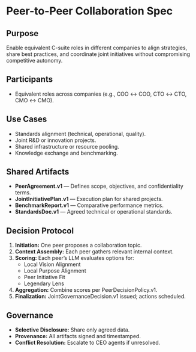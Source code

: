 # Peer-to-Peer Collaboration Spec

## Purpose
Enable equivalent C-suite roles in different companies to align strategies, share best practices, and coordinate joint initiatives without compromising competitive autonomy.

## Participants
- Equivalent roles across companies (e.g., COO ↔ COO, CTO ↔ CTO, CMO ↔ CMO).

## Use Cases
- Standards alignment (technical, operational, quality).
- Joint R&D or innovation projects.
- Shared infrastructure or resource pooling.
- Knowledge exchange and benchmarking.

## Shared Artifacts
- **PeerAgreement.v1** — Defines scope, objectives, and confidentiality terms.
- **JointInitiativePlan.v1** — Execution plan for shared projects.
- **BenchmarkReport.v1** — Comparative performance metrics.
- **StandardsDoc.v1** — Agreed technical or operational standards.

## Decision Protocol
1. **Initiation:** One peer proposes a collaboration topic.
2. **Context Assembly:** Each peer gathers relevant internal context.
3. **Scoring:** Each peer’s LLM evaluates options for:
   - Local Vision Alignment
   - Local Purpose Alignment
   - Peer Initiative Fit
   - Legendary Lens
4. **Aggregation:** Combine scores per PeerDecisionPolicy.v1.
5. **Finalization:** JointGovernanceDecision.v1 issued; actions scheduled.

## Governance
- **Selective Disclosure:** Share only agreed data.
- **Provenance:** All artifacts signed and timestamped.
- **Conflict Resolution:** Escalate to CEO agents if unresolved.